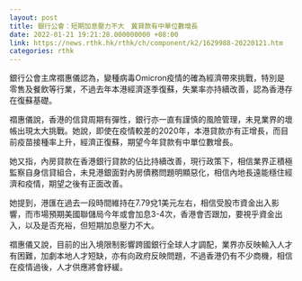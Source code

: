 ```yaml
---
layout: post
title: 銀行公會：短期加息壓力不大　冀貸款有中單位數增長
date: 2022-01-21 19:21:28.000000000 +08:00
link: https://news.rthk.hk/rthk/ch/component/k2/1629988-20220121.htm
categories: rthk
---
```


銀行公會主席禤惠儀認為，變種病毒Omicron疫情的確為經濟帶來挑戰，特別是零售及餐飲等行業，不過去年本港經濟逐季復蘇，失業率亦持續改善，認為香港存在復蘇基礎。

禤惠儀說，香港的信貸周期有彈性，銀行亦一直有謹慎的風險管理，未見業界的壞帳出現太大挑戰。她說，即使在疫情較差的2020年，本港貸款亦有正增長，而目前疫苗接種率上升，經濟正復蘇，期望今年貸款有中單位數增長。

她又指，內房貸款在香港銀行貸款的佔比持續改善，現行政策下，相信業界正積極監察自身信貸組合，未見港銀面對內房債務問題明顯惡化，相信內地長遠能穩住經濟和疫情，期望之後有正面改善。

她提到，港匯在過去一段時間維持在7.79兌1美元左右，相信受股市資金出入影響，而市場預期美國聯儲局今年或會加息3-4次，香港會否跟加，要視乎資金出入，以及是否充裕，但短期加息壓力不大。

禤惠儀又說，目前的出入境限制影響跨國銀行全球人才調配，業界亦反映輸入人才有困難，加劇本地人才短缺，亦有向政府反映問題，不過香港仍有不少商機，相信在疫情過後，人才供應將會紓緩。
